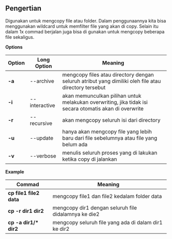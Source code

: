 ## Pengertian

Digunakan untuk mengcopy file atau folder. Dalam penggunaannya kita bisa menggunakan wildcard untuk memfilter file yang akan di copy. Selain itu dalam 1x commad berjalan juga bisa di gunakan untuk mengcopy beberapa file sekaligus.

**Options**

Option | Long Option | Meaning
--- | --- | ---
**-a** | --archive | mengcopy files atau directory dengan seluruh atribut yang dimiliki oleh file atau directory tersebut
**-i** | --interactive | akan memunculkan pilihan untuk melakukan overwriting, jika tidak isi secara otomatis akan di overwrite
**-r** | --recursive | akan mengcopy seluruh isi dari directory
**-u** | --update | hanya akan mengcopy file yang lebih baru dari file sebelumnya atau file yang belum ada
**-v** | --verbose | menulis seluruh proses yang di lakukan ketika copy di jalankan

**Example**

Commad | Meaning
--- | ---
**cp file1 file2 data** | mengcopy file1 dan file2 kedalam folder data
**cp -r dir1 dir2** | mengcopy dir1 dengan seluruh file didalamnya ke die2
**cp -a dir1/\* dir2** | mengcopy seluruh file yang ada di dalam dir1 ke dir2